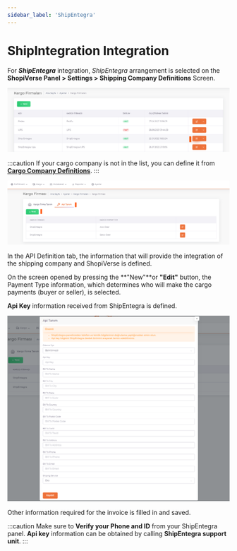 ```yaml
---
sidebar_label: 'ShipEntegra'
---
```


# ShipIntegration Integration

For ***ShipEntegra*** integration, *ShipEntegra* arrangement is selected on the **ShopiVerse Panel > Settings > Shipping Company Definitions** Screen.

![ShipEntegraEdit](../cargo-entegration/ShipEntegraEdit.png)

:::caution
If your cargo company is not in the list, you can define it from **[Cargo Company Definitions](/shopiverse/en/docs/dashboard/dashboard-tutorial/settings/commercial-system/)**.
:::

![CargoApi](../cargo-entegration/CargoApiAdd.png)

In the API Definition tab, the information that will provide the integration of the shipping company and ShopiVerse is defined.

On the screen opened by pressing the **"New"**or **"Edit"** button, the Payment Type information, which determines who will make the cargo payments (buyer or seller), is selected.

**Api Key** information received from ShipEntegra is defined.

![CargoApiAdd](../cargo-entegration/CargoApiAddNew.png)

Other information required for the invoice is filled in and saved.

:::caution
Make sure to **Verify your Phone and ID** from your ShipEntegra panel.
**Api key** information can be obtained by calling **ShipEntegra support unit**.
:::

